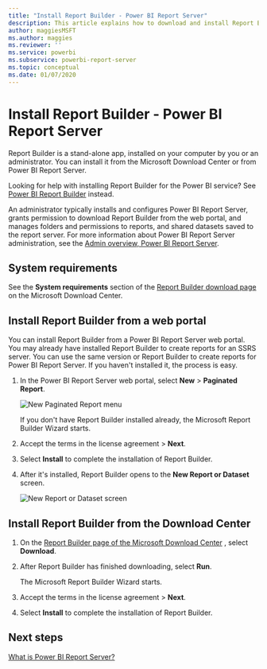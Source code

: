 ```yaml
---
title: "Install Report Builder - Power BI Report Server"
description: This article explains how to download and install Report Builder for Power BI Report Server.
author: maggiesMSFT
ms.author: maggies
ms.reviewer: ''
ms.service: powerbi
ms.subservice: powerbi-report-server
ms.topic: conceptual
ms.date: 01/07/2020
---
```


# Install Report Builder - Power BI Report Server

Report Builder is a stand-alone app, installed on your computer by you or an administrator. You can install it from the Microsoft Download Center or from Power BI Report Server.  

Looking for help with installing Report Builder for the Power BI service? See [Power BI Report Builder](../paginated-reports/report-builder-power-bi.md) instead.
  
An administrator typically installs and configures Power BI Report Server, grants permission to download Report Builder from the web portal, and manages folders and permissions to reports, and shared datasets saved to the report server. For more information about Power BI Report Server administration, see the [Admin overview, Power BI Report Server](admin-handbook-overview.md).  
  
## System requirements
  
 See the **System requirements** section of the [Report Builder download page](https://go.microsoft.com/fwlink/?LinkID=734968) on the Microsoft Download Center.
 
## Install Report Builder from a web portal
  
You can install Report Builder from a Power BI Report Server web portal. You may already have installed Report Builder to create reports for an SSRS server. You can use the same version or Report Builder to create reports for Power BI Report Server. If you haven't installed it, the process is easy.

1. In the Power BI Report Server web portal, select **New** > **Paginated Report**.
   
    ![New Paginated Report menu](media/quickstart-create-paginated-report/reportserver-new-paginated-report-menu.png)
   
    If you don't have Report Builder installed already, the Microsoft Report Builder Wizard starts.  
  
3.  Accept the terms in the license agreement > **Next**.  
 
5.  Select **Install** to complete the installation of Report Builder.  

2. After it's installed, Report Builder opens to the **New Report or Dataset** screen.
   
    ![New Report or Dataset screen](media/quickstart-create-paginated-report/reportserver-paginated-new-report-screen.png)
 

##  <a name="download"></a> Install Report Builder from the Download Center  
  
1.  On  the [Report Builder page of the Microsoft Download Center](https://go.microsoft.com/fwlink/?LinkID=734968) , select **Download**.  
  
2.  After Report Builder has finished downloading, select  **Run**.  
  
     The Microsoft Report Builder Wizard starts.  
  
3.  Accept the terms in the license agreement > **Next**.  
 
5.  Select **Install** to complete the installation of Report Builder.  
 

## Next steps

[What is Power BI Report Server?](get-started.md)
